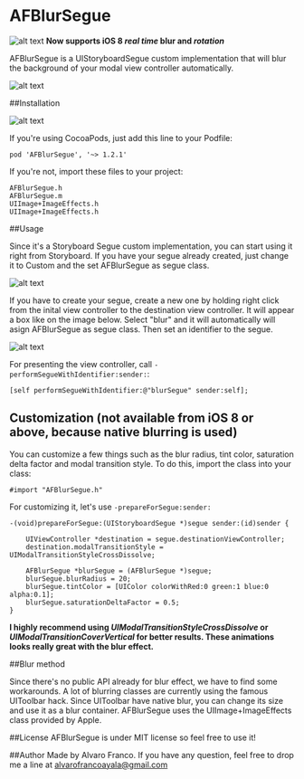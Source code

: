 AFBlurSegue
===========

![alt text](https://raw.github.com/AlvaroFranco/AFBlurSegue/master/img/new.gif "New") **Now supports iOS 8 *real time* blur and *rotation***

AFBlurSegue is a UIStoryboardSegue custom implementation that will blur the background of your modal view controller automatically.

![alt text](https://raw.github.com/AlvaroFranco/AFBlurSegue/master/img/preview.gif "Preview")

##Installation

![alt text](https://raw.github.com/AlvaroFranco/AFBlurSegue/master/img/download.gif "Download")

If you're using CocoaPods, just add this line to your Podfile:

	pod 'AFBlurSegue', '~> 1.2.1'

If you're not, import these files to your project:

	AFBlurSegue.h
	AFBlurSegue.m
	UIImage+ImageEffects.h
	UIImage+ImageEffects.h

##Usage

Since it's a Storyboard Segue custom implementation, you can start using it right from Storyboard. If you have your segue already created, just change it to Custom and the set AFBlurSegue as segue class.

![alt text](https://raw.github.com/AlvaroFranco/AFBlurSegue/master/img/usage2.png "Usage")

If you have to create your segue, create a new one by holding right click from the inital view controller to the destination view controller. It will appear a box like on the image below. Select "blur" and it will automatically will asign AFBlurSegue as segue class. Then set an identifier to the segue.

![alt text](https://raw.github.com/AlvaroFranco/AFBlurSegue/master/img/usage1.png "Usage")

For presenting the view controller, call ```-performSegueWithIdentifier:sender:```:

	[self performSegueWithIdentifier:@"blurSegue" sender:self];

## Customization (not available from iOS 8 or above, because native blurring is used)

You can customize a few things such as the blur radius, tint color, saturation delta factor and modal transition style. To do this, import the class into your class:

	#import "AFBlurSegue.h"

For customizing it, let's use ```-prepareForSegue:sender:```

	-(void)prepareForSegue:(UIStoryboardSegue *)segue sender:(id)sender {

    	UIViewController *destination = segue.destinationViewController;
    	destination.modalTransitionStyle = UIModalTransitionStyleCrossDissolve;

		AFBlurSegue *blurSegue = (AFBlurSegue *)segue;
		blurSegue.blurRadius = 20;
    	blurSegue.tintColor = [UIColor colorWithRed:0 green:1 blue:0 alpha:0.1];
		blurSegue.saturationDeltaFactor = 0.5;
	}

**I highly recommend using *UIModalTransitionStyleCrossDissolve* or *UIModalTransitionCoverVertical* for better results. These animations looks really great with the blur effect.**


##Blur method

Since there's no public API already for blur effect, we have to find some workarounds. A lot of blurring classes are currently using the famous UIToolbar hack. Since UIToolbar have native blur, you can change its size and use it as a blur container. AFBlurSegue uses the UIImage+ImageEffects class provided by Apple.

##License
AFBlurSegue is under MIT license so feel free to use it!

##Author
Made by Alvaro Franco. If you have any question, feel free to drop me a line at [alvarofrancoayala@gmail.com](mailto:alvarofrancoayala@gmail.com)
